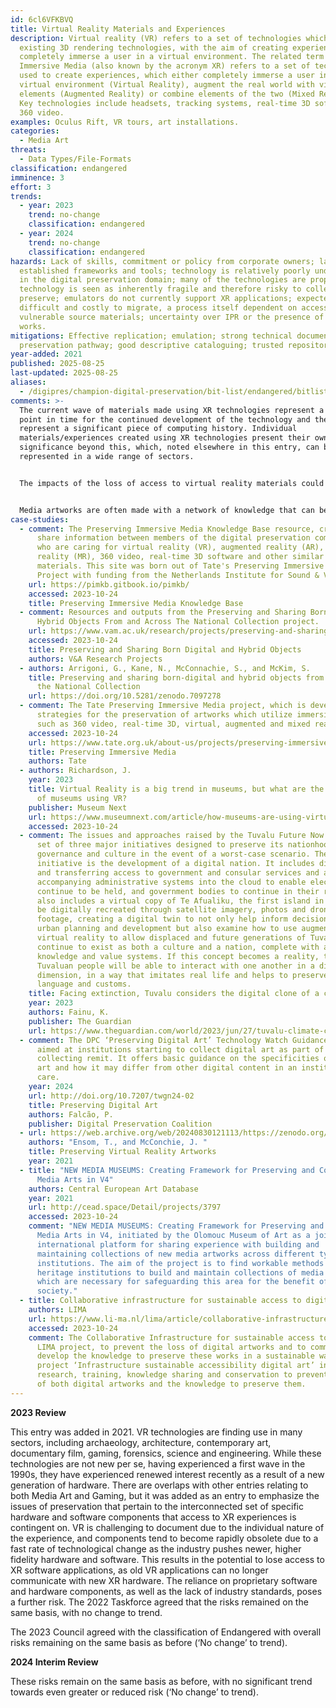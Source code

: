 ```yaml
---
id: 6cl6VFKBVQ
title: Virtual Reality Materials and Experiences
description: Virtual reality (VR) refers to a set of technologies which build on
  existing 3D rendering technologies, with the aim of creating experiences which
  completely immerse a user in a virtual environment. The related term of
  Immersive Media (also known by the acronym XR) refers to a set of technologies
  used to create experiences, which either completely immerse a user in a
  virtual environment (Virtual Reality), augment the real world with virtual
  elements (Augmented Reality) or combine elements of the two (Mixed Reality).
  Key technologies include headsets, tracking systems, real-time 3D software and
  360 video.
examples: Oculus Rift, VR tours, art installations.
categories:
  - Media Art
threats:
  - Data Types/File-Formats
classification: endangered
imminence: 3
effort: 3
trends:
  - year: 2023
    trend: no-change
    classification: endangered
  - year: 2024
    trend: no-change
    classification: endangered
hazards: Lack of skills, commitment or policy from corporate owners; lack of
  established frameworks and tools; technology is relatively poorly understood
  in the digital preservation domain; many of the technologies are proprietary;
  technology is seen as inherently fragile and therefore risky to collect and
  preserve; emulators do not currently support XR applications; expected to be
  difficult and costly to migrate, a process itself dependent on access to
  vulnerable source materials; uncertainty over IPR or the presence of orphaned
  works.
mitigations: Effective replication; emulation; strong technical documentation;
  preservation pathway; good descriptive cataloguing; trusted repository.
year-added: 2021
published: 2025-08-25
last-updated: 2025-08-25
aliases:
  - /digipres/champion-digital-preservation/bit-list/endangered/bitlist-vr-materials-experiences
comments: >-
  The current wave of materials made using XR technologies represent a unique
  point in time for the continued development of the technology and therefore
  represent a significant piece of computing history. Individual
  materials/experiences created using XR technologies present their own
  significance beyond this, which, noted elsewhere in this entry, can be
  represented in a wide range of sectors.


  The impacts of the loss of access to virtual reality materials could be widely felt, given their wide-ranging uses across many sectors — most notably collections and archives containing materials accessed using these technologies. Simultaneously there is a risk of a loss of understanding of this technologies' development during the 2010-present period, which is likely to be of historical significance in and of itself.


  Media artworks are often made with a network of knowledge that can be precarious. Documentation around production processes can be minimal, and hence acting quickly with known processes can gather information before the knowledge and people networks start to disperse. This can mean preservation of production environments and associated workflows can be preserved alongside the media.
case-studies:
  - comment: The Preserving Immersive Media Knowledge Base resource, created to help
      share information between members of the digital preservation community
      who are caring for virtual reality (VR), augmented reality (AR), mixed
      reality (MR), 360 video, real-time 3D software and other similar
      materials. This site was born out of Tate's Preserving Immersive Media
      Project with funding from the Netherlands Institute for Sound & Vision.
    url: https://pimkb.gitbook.io/pimkb/
    accessed: 2023-10-24
    title: Preserving Immersive Media Knowledge Base
  - comment: Resources and outputs from the Preserving and Sharing Born Digital and
      Hybrid Objects From and Across The National Collection project.
    url: https://www.vam.ac.uk/research/projects/preserving-and-sharing-born-digital-and-hybrid-objects
    accessed: 2023-10-24
    title: Preserving and Sharing Born Digital and Hybrid Objects
    authors: V&A Research Projects
  - authors: Arrigoni, G., Kane, N., McConnachie, S., and McKim, S.
    title: Preserving and sharing born-digital and hybrid objects from and across
      the National Collection
    url: https://doi.org/10.5281/zenodo.7097278
  - comment: The Tate Preserving Immersive Media project, which is developing
      strategies for the preservation of artworks which utilize immersive media
      such as 360 video, real-time 3D, virtual, augmented and mixed reality.
    accessed: 2023-10-24
    url: https://www.tate.org.uk/about-us/projects/preserving-immersive-media
    title: Preserving Immersive Media
    authors: Tate
  - authors: Richardson, J.
    year: 2023
    title: Virtual Reality is a big trend in museums, but what are the best examples
      of museums using VR?
    publisher: Museum Next
    url: https://www.museumnext.com/article/how-museums-are-using-virtual-reality/
    accessed: 2023-10-24
  - comment: The issues and approaches raised by the Tuvalu Future Now Project, a
      set of three major initiatives designed to preserve its nationhood,
      governance and culture in the event of a worst-case scenario. The third
      initiative is the development of a digital nation. It includes digitising
      and transferring access to government and consular services and all
      accompanying administrative systems into the cloud to enable elections to
      continue to be held, and government bodies to continue in their roles. It
      also includes a virtual copy of Te Afualiku, the first island in Tuvalu to
      be digitally recreated through satellite imagery, photos and drone
      footage, creating a digital twin to not only help inform decisions around
      urban planning and development but also examine how to use augmented and
      virtual reality to allow displaced and future generations of Tuvaluans to
      continue to exist as both a culture and a nation, complete with ancestral
      knowledge and value systems. If this concept becomes a reality, the
      Tuvaluan people will be able to interact with one another in a digital
      dimension, in a way that imitates real life and helps to preserve shared
      language and customs.
    title: Facing extinction, Tuvalu considers the digital clone of a country
    year: 2023
    authors: Fainu, K.
    publisher: The Guardian
    url: https://www.theguardian.com/world/2023/jun/27/tuvalu-climate-crisis-rising-sea-levels-pacific-island-nation-country-digital-clone
  - comment: The DPC ‘Preserving Digital Art’ Technology Watch Guidance Note is
      aimed at institutions starting to collect digital art as part of a wider
      collecting remit. It offers basic guidance on the specificities of digital
      art and how it may differ from other digital content in an institution’s
      care.
    year: 2024
    url: http://doi.org/10.7207/twgn24-02
    title: Preserving Digital Art
    authors: Falcão, P.
    publisher: Digital Preservation Coalition
  - url: https://web.archive.org/web/20240830121113/https://zenodo.org/records/5274102
    authors: "Ensom, T., and McConchie, J. "
    title: Preserving Virtual Reality Artworks
    year: 2021
  - title: "NEW MEDIA MUSEUMS: Creating Framework for Preserving and Collecting
      Media Arts in V4"
    authors: Central European Art Database
    year: 2021
    url: http://cead.space/Detail/projects/3797
    accessed: 2023-10-24
    comment: "NEW MEDIA MUSEUMS: Creating Framework for Preserving and Collecting
      Media Arts in V4, initiated by the Olomouc Museum of Art as a joint
      international platform for sharing experience with building and
      maintaining collections of new media artworks across different types of
      institutions. The aim of the project is to find workable methods for
      heritage institutions to build and maintain collections of media arts,
      which are necessary for safeguarding this area for the benefit of
      society."
  - title: Collaborative infrastructure for sustainable access to digital art
    authors: LIMA
    url: https://www.li-ma.nl/lima/article/collaborative-infrastructure-sustainable-access-digital-art
    accessed: 2023-10-24
    comment: The Collaborative Infrastructure for sustainable access to digital art
      LIMA project, to prevent the loss of digital artworks and to commonly
      develop the knowledge to preserve these works in a sustainable way. The
      project ‘Infrastructure sustainable accessibility digital art’ invests in
      research, training, knowledge sharing and conservation to prevent the loss
      of both digital artworks and the knowledge to preserve them.
---
```

**2023 Review**

This entry was added in 2021. VR technologies are finding use in many sectors, including archaeology, architecture, contemporary art, documentary film, gaming, forensics, science and engineering. While these technologies are not new per se, having experienced a first wave in the 1990s, they have experienced renewed interest recently as a result of a new generation of hardware. There are overlaps with other entries relating to both Media Art and Gaming, but it was added as an entry to emphasize the issues of preservation that pertain to the interconnected set of specific hardware and software components that access to XR experiences is contingent on. VR is challenging to document due to the individual nature of the experience, and components tend to become rapidly obsolete due to a fast rate of technological change as the industry pushes newer, higher fidelity hardware and software. This results in the potential to lose access to XR software applications, as old VR applications can no longer communicate with new XR hardware. The reliance on proprietary software and hardware components, as well as the lack of industry standards, poses a further risk. The 2022 Taskforce agreed that the risks remained on the same basis, with no change to trend.

The 2023 Council agreed with the classification of Endangered with overall risks remaining on the same basis as before (‘No change’ to trend).

**2024 Interim Review**

These risks remain on the same basis as before, with no significant trend towards even greater or reduced risk (‘No change’ to trend).
